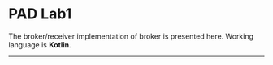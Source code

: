 PAD Lab1
===================


The broker/receiver implementation of broker is presented here. Working language is **Kotlin**. 

----------



